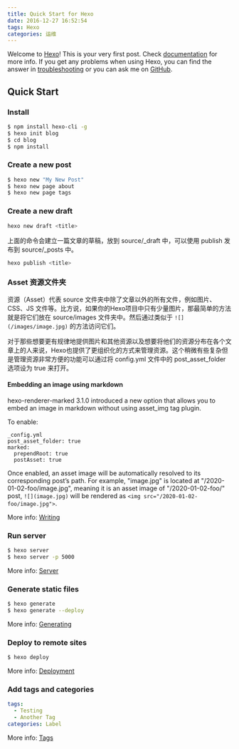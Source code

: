```yaml
---
title: Quick Start for Hexo
date: 2016-12-27 16:52:54
tags: Hexo
categories: 运维
---
```

Welcome to [Hexo](https://hexo.io/)! This is your very first post. Check [documentation](https://hexo.io/docs/) for more info. If you get any problems when using Hexo, you can find the answer in [troubleshooting](https://hexo.io/docs/troubleshooting.html) or you can ask me on [GitHub](https://github.com/hexojs/hexo/issues).

## Quick Start

### Install 

``` bash
$ npm install hexo-cli -g
$ hexo init blog
$ cd blog
$ npm install
```

### Create a new post

``` bash
$ hexo new "My New Post"
$ hexo new page about
$ hexo new page tags
```

### Create a new draft

``` bash
hexo new draft <title>
```

上面的命令会建立一篇文章的草稿，放到 source/_draft 中，可以使用 publish 发布到 source/_posts 中。

``` bash
hexo publish <title>
```

### Asset 资源文件夹

资源（Asset）代表 source 文件夹中除了文章以外的所有文件，例如图片、CSS、JS 文件等。比方说，如果你的Hexo项目中只有少量图片，那最简单的方法就是将它们放在 source/images 文件夹中。然后通过类似于 `![](/images/image.jpg)` 的方法访问它们。

对于那些想要更有规律地提供图片和其他资源以及想要将他们的资源分布在各个文章上的人来说，Hexo也提供了更组织化的方式来管理资源。这个稍微有些复杂但是管理资源非常方便的功能可以通过将 config.yml 文件中的 post_asset_folder 选项设为 true 来打开。

#### Embedding an image using markdown

hexo-renderer-marked 3.1.0 introduced a new option that allows you to embed an image in markdown without using asset_img tag plugin.

To enable:

```
_config.yml
post_asset_folder: true
marked:
  prependRoot: true
  postAsset: true
```

Once enabled, an asset image will be automatically resolved to its corresponding post’s path. For example, "image.jpg" is located at "/2020-01-02-foo/image.jpg", meaning it is an asset image of "/2020-01-02-foo/" post, `![](image.jpg)` will be rendered as `<img src="/2020-01-02-foo/image.jpg">`.

More info: [Writing](https://hexo.io/docs/writing.html)

### Run server

``` bash
$ hexo server
$ hexo server -p 5000
```

More info: [Server](https://hexo.io/docs/server.html)

### Generate static files

``` bash
$ hexo generate
$ hexo generate --deploy
```

More info: [Generating](https://hexo.io/docs/generating.html)

### Deploy to remote sites

``` bash
$ hexo deploy
```

More info: [Deployment](https://hexo.io/docs/deployment.html)

### Add tags and categories

```yaml
tags:
  - Testing
  - Another Tag
categories: Label
```

More info: [Tags](http://theme-next.iissnan.com/theme-settings.html)
